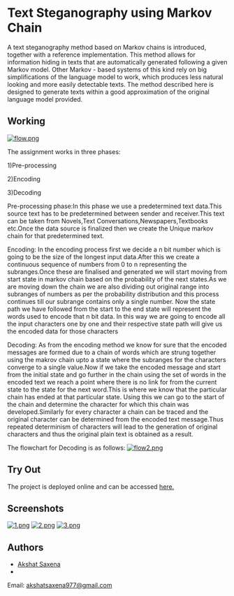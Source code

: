 
# Text Steganography using Markov Chain

A text steganography method based on Markov chains is introduced, together with a reference implementation. This method allows for information hiding in texts that are automatically generated following a given Markov model. Other Markov - based systems of this kind rely on big simplifications of the language model to work, which produces less natural looking and more easily detectable texts. The method described here is designed to generate texts within a good approximation of the original language model provided.


## Working

[![flow.png](https://i.postimg.cc/Fz30GqPk/flow.png)](https://postimg.cc/dZQ7VWcJ)

The assignment works in three phases:

1)Pre-processing

2)Encoding

3)Decoding

Pre-processing phase:In this phase we use a predetermined text data.This source
text has to be predetermined between sender and receiver.This text can be taken
from Novels,Text Conversations,Newspapers,Textbooks etc.Once the data source
is finalized then we create the Unique markov chain for that predetermined text.

Encoding:
In the encoding process first we decide a n bit number which is going to be the size
of the longest input data.After this we create a continuous sequence of numbers
from 0 to n representing the subranges.Once these are finalised and generated we
will start moving from start state in markov chain based on the probability of the
next states.As we are moving down the chain we are also dividing out original
range into subranges of numbers as per the probability distribution and this process
continues till our subrange contains only a single number. Now the state path we
have followed from the start to the end state will represent the words used to
encode that n bit data. In this way we are going to encode all the input characters
one by one and their respective state path will give us the encoded data for those
characters

Decoding:
As from the encoding method we know for sure that the encoded messages are
formed due to a chain of words which are strung together using the makrov chain
upto a state where the subranges for the characters converge to a single value.Now
if we take the encoded message and start from the initial state and go further in the
chain using the set of words in the encoded text we reach a point where there is no
link for from the current state to the state for the next word.This is where we know
that the particular chain has ended at that particular state. Using this we can go to
the start of the chain and determine the character for which this chain was
developed.Similarly for every character a chain can be traced and the original
character can be determined from the encoded text message.Thus repeated
determinism of characters will lead to the generation of original characters and thus
the original plain text is obtained as a result.

The flowchart for Decoding is as follows:
[![flow2.png](https://i.postimg.cc/Zns08Lmv/flow2.png)](https://postimg.cc/CnDFYkzw)
## Try Out

The project is deployed online and can be accessed [here.](https://seefirst1.herokuapp.com/)


## Screenshots
[![1.png](https://i.postimg.cc/pTqKSzxR/1.png)](https://postimg.cc/G8TB8BH5)
[![2.png](https://i.postimg.cc/FH8WWtpD/2.png)](https://postimg.cc/QFgJCyRT)
[![3.png](https://i.postimg.cc/9fPdGsn4/3.png)](https://postimg.cc/NyM2tCYY)


## Authors

- [Akshat Saxena](https://www.linkedin.com/in/akshat-saxena-6a3279188/)
- 
Email: akshatsaxena977@gmail.com

